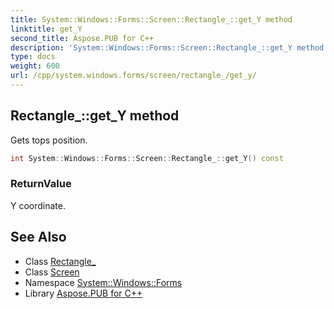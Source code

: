 ```yaml
---
title: System::Windows::Forms::Screen::Rectangle_::get_Y method
linktitle: get_Y
second_title: Aspose.PUB for C++
description: 'System::Windows::Forms::Screen::Rectangle_::get_Y method. Gets tops position in C++.'
type: docs
weight: 600
url: /cpp/system.windows.forms/screen/rectangle_/get_y/
---
```

## Rectangle_::get_Y method


Gets tops position.

```cpp
int System::Windows::Forms::Screen::Rectangle_::get_Y() const
```


### ReturnValue

Y coordinate.

## See Also

* Class [Rectangle_](../)
* Class [Screen](../../)
* Namespace [System::Windows::Forms](../../../)
* Library [Aspose.PUB for C++](../../../../)
